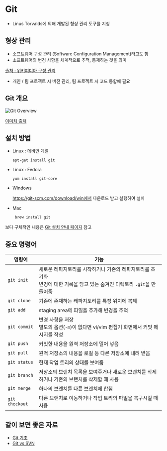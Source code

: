 # Git
* Linus Torvalds에 의해 개발된 형상 관리 도구를 지칭


## 형상 관리
* 소프트웨어 구성 관리 (Software Configuration Management)라고도 함
* 소프트웨어의 변경 사항을 체계적으로 추적, 통제하는 것을 의미


[출처 : 위키피디아 구성 관리](https://ko.wikipedia.org/wiki/%EA%B5%AC%EC%84%B1_%EA%B4%80%EB%A6%AC)
* 개인 / 팀 프로젝트 시 버전 관리, 팀 프로젝트 시 코드 통합에 필요

## Git 개요
![Git Overview](https://www.git-tower.com/learn/content/01-git/01-ebook/en/01-command-line/04-remote-repositories/01-introduction/basic-remote-workflow.png)


[이미치 출처](https://www.git-tower.com/learn/git/ebook/en/command-line/remote-repositories/introduction)

## 설치 방법
* Linux : 데비안 계열


    ```apt-get install git```
* Linux : Fedora


    ```yum install git-core```
* Windows


    https://git-scm.com/download/win에서 다운로드 받고 실행하여 설치
* Mac


    ``` brew install git```


보다 구체적인 내용은 [Git 설치 안내 페이지](https://git-scm.com/book/en/v1/Getting-Started-Installing-Git) 참고

## 중요 명령어 


명령어|기능
------|----
```git init```|새로운 레파지토리를 시작하거나 기존의 레파지토리를 초기화<br/>변경에 대한 기록을 담고 있는 숨겨진 디렉토리 ```.git```을 만들어줌
```git clone```|기존에 존재하는 레파지토리를 특정 위치에 복제
```git add```|staging area에 파일을 추가해 변경을 추적
```git commit```|변경 사항을 저장<br/>별도의 옵션(```-m```)이 없다면 vi/vim 편집기 화면에서 커밋 메시지를 작성
```git push```|커밋한 내용을 원격 저장소에 밀어 넣음
```git pull```|원격 저장소의 내용을 로컬 등 다른 저장소에 내려 받음
```git status```|현재 작업 트리의 상태를 보여줌
```git branch```|저장소의 브랜치 목록을 보여주거나 새로운 브랜치를 삭제하거나 기존의 브랜치를 삭제할 때 사용
```git merge```|하나의 브랜치를 다른 브랜치에 합침
```git checkout```|다른 브랜치로 이동하거나 작업 트리의 파일을 복구시킬 때 사용

## 같이 보면 좋은 자료
* [Git 기초](https://backlog.com/git-tutorial/kr/stepup/stepup1_1.html)
* [Git vs SVN](https://www.slideshare.net/einsub/svn-git-17386752)